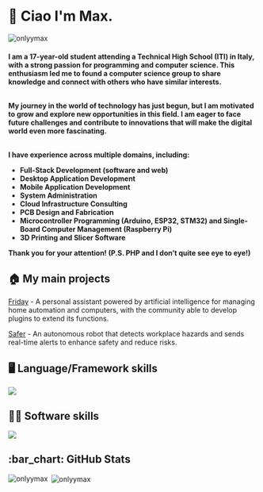 <h1>👋 Ciao I'm Max.</h1>

<p align="left"> <img src="https://komarev.com/ghpvc/?username=onlyymax&label=Profile%20views&color=202020&style=flat" alt="onlyymax" /> </p>


<h4 align="left">
I am a 17-year-old student attending a Technical High School (ITI) in Italy, with a strong passion for programming and computer science. This enthusiasm led me to found a computer science group to share knowledge and connect with others who have similar interests.<br><br>

My journey in the world of technology has just begun, but I am motivated to grow and explore new opportunities in this field. I am eager to face future challenges and contribute to innovations that will make the digital world even more fascinating.<br><br>

I have experience across multiple domains, including:

* Full-Stack Development (software and web)
* Desktop Application Development
* Mobile Application Development
* System Administration
* Cloud Infrastructure Consulting
* PCB Design and Fabrication
* Microcontroller Programming (Arduino, ESP32, STM32) and Single-Board Computer Management (Raspberry Pi)
* 3D Printing and Slicer Software

Thank you for your attention!
(P.S. PHP and I don’t quite see eye to eye!)

</h4>

<h2 align="left">🏠 My main projects</h2>

<a href="link">Friday</a> - A personal assistant powered by artificial intelligence for managing home automation and computers, with the community able to develop plugins to extend its functions.

<a href="link">Safer</a> - An autonomous robot that detects workplace hazards and sends real-time alerts to enhance safety and reduce risks.

<h2 align="left">🖥️ Language/Framework skills</h2>
<img src="https://skillicons.dev/icons?i=py,cpp,java,mysql,lua,php,flask,js,jquery,html,css,sass,tailwind"/>

<h2 align="left">👨‍💻 Software skills</h2>
<img src="https://skillicons.dev/icons?i=vscode,vscodium,visualstudio,pycharm,idea,eclipse,androidstudio,robloxstudio,arduino,nginx,bash,git,github,gitlab,stackoverflow,linux,arch,raspberrypi,discord,bots,figma,autocad,blender,sketchup,ps,ai"/>

<h2 align="left">:bar_chart: GitHub Stats</h2>

<p><img align="left" src="https://github-readme-stats.vercel.app/api/top-langs?username=onlyymax&show_icons=true&theme=dark&hide_border=true&locale=en&layout=compact" alt="onlyymax" /></p>

<p>&nbsp;<img align="center" src="https://github-readme-stats.vercel.app/api?username=onlyymax&show_icons=true&theme=dark&hide_border=true&locale=en" alt="onlyymax" /></p>
